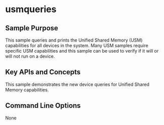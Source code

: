 # usmqueries

## Sample Purpose

This sample queries and prints the Unified Shared Memory (USM) capabilities for all devices in the system.
Many USM samples require specific USM capabilities and this sample can be used to verify if it will or will not run on a device.

## Key APIs and Concepts

This sample demonstrates the new device queries for Unified Shared Memory capabilities.

## Command Line Options

None
